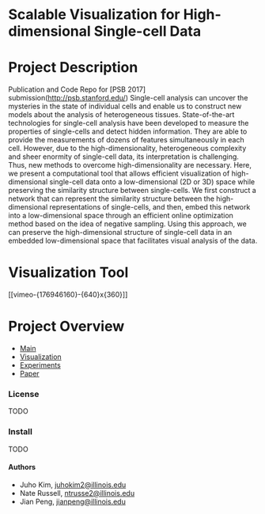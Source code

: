 # Scalable Visualization for High-dimensional Single-cell Data

# Project Description
Publication and Code Repo for [PSB 2017] submission(http://psb.stanford.edu/)
Single-cell analysis can uncover the mysteries in the state of individual cells and enable us to construct new models about the analysis of heterogeneous tissues. State-of-the-art technologies for single-cell analysis have been developed to measure the properties of single-cells and detect hidden information. They are able to provide the measurements of dozens of features simultaneously in each cell. However, due to the high-dimensionality, heterogeneous complexity and sheer enormity of single-cell data, its interpretation is challenging. Thus, new methods to overcome high-dimensionality are necessary. Here, we present a computational tool that allows efficient visualization of high-dimensional single-cell data onto a low-dimensional (2D or 3D) space while preserving the similarity structure between single-cells. We first construct a network that can represent the similarity structure between the high-dimensional representations of single-cells, and then, embed this network into a low-dimensional space through an efficient online optimization method based on the idea of negative sampling. Using this approach, we can preserve the high-dimensional structure of single-cell data in an embedded low-dimensional space that facilitates visual analysis of the data.



# Visualization Tool
[[vimeo-{176946160}-{640}x{360}]]


# Project Overview
+ [Main](../Main/) 
+ [Visualization](../Visualization/)
+ [Experiments](../Experiments/)
+ [Paper](../Paper/)



### License
TODO

### Install 
TODO

#### Authors
+ Juho Kim, juhokim2@illinois.edu 
+ Nate Russell, ntrusse2@illinois.edu 
+ Jian Peng, jianpeng@illinois.edu 
